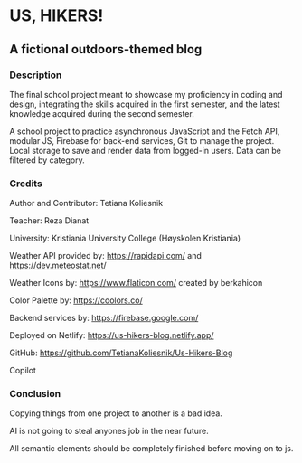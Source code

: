 # US, HIKERS!
## A fictional outdoors-themed blog

### Description
The final school project meant to showcase my proficiency in coding and design, integrating 
the skills acquired in the first semester, and the latest knowledge acquired during the 
second semester. 

A school project to practice asynchronous JavaScript and the Fetch API, modular JS, Firebase for back-end services, Git to manage the project. Local storage to save and render data from logged-in users. Data can be filtered by category. 


### Credits
Author and Contributor: Tetiana Koliesnik

Teacher: Reza Dianat

University: Kristiania University College (Høyskolen Kristiania)

Weather API provided by: https://rapidapi.com/ and https://dev.meteostat.net/

Weather Icons by: https://www.flaticon.com/ created by berkahicon

Color Palette by: https://coolors.co/

Backend services by: https://firebase.google.com/

Deployed on Netlify: https://us-hikers-blog.netlify.app/

GitHub: https://github.com/TetianaKoliesnik/Us-Hikers-Blog

Copilot

### Conclusion
Copying things from one project to another is a bad idea.

AI is not going to steal anyones job in the near future.

All semantic elements should be completely finished before moving on to js.

